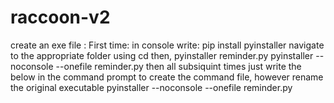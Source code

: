 # raccoon-v2
create an exe file : 
First time:
in console write:
pip install pyinstaller
navigate to the appropriate folder using cd then,
pyinstaller reminder.py
pyinstaller --noconsole --onefile reminder.py
then all subsiquint times just write the below in the command prompt to create the command file, however rename the original executable
pyinstaller --noconsole --onefile reminder.py